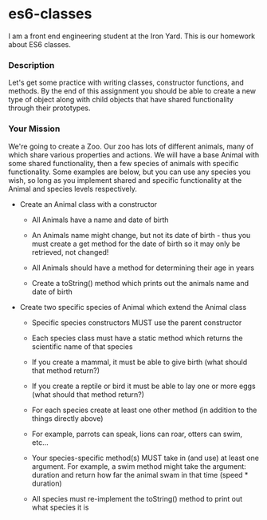 # es6-classes

I am a front end engineering student at the Iron Yard. This is our homework about ES6 classes.

### Description

Let's get some practice with writing classes, constructor functions, and methods. By the end of this assignment you should be able to create a new type of object along with child objects that have shared functionality through their prototypes.

### Your Mission

We're going to create a Zoo. Our zoo has lots of different animals, many of which share various properties and actions. We will have a base Animal with some shared functionality, then a few species of animals with specific functionality. Some examples are below, but you can use any species you wish, so long as you implement shared and specific functionality at the Animal and species levels respectively.

* Create an Animal class with a constructor
  * All Animals have a name and date of birth

  * An Animals name might change, but not its date of birth - thus you must create a get method for the date of birth so it may only be retrieved, not changed!

  * All Animals should have a method for determining their age in years

  * Create a toString() method which prints out the animals name and date of birth

* Create two specific species of Animal which extend the Animal class
  * Specific species constructors MUST use the parent constructor

  * Each species class must have a static method which returns the scientific name of that species

  * If you create a mammal, it must be able to give birth (what should that method return?)

  * If you create a reptile or bird it must be able to lay one or more eggs (what should that method return?)

  * For each species create at least one other method (in addition to the things directly above)

  * For example, parrots can speak, lions can roar, otters can swim, etc...

  * Your species-specific method(s) MUST take in (and use) at least one argument. For example, a swim method might take the argument: duration and return how far the animal swam in that time (speed * duration)

  * All species must re-implement the toString() method to print out what species it is
